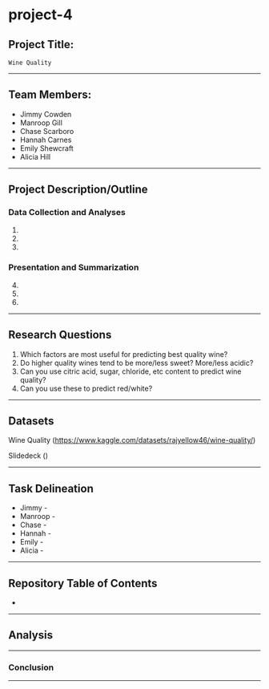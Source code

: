 # project-4

## Project Title:
    Wine Quality
-------------------------------------------------------------------------------

## Team Members:
* Jimmy Cowden
* Manroop Gill
* Chase Scarboro
* Hannah Carnes
* Emily Shewcraft
* Alicia Hill

-------------------------------------------------------------------------------

## Project Description/Outline
### Data Collection and Analyses
1. 
2. 
3. 


### Presentation and Summarization 
4. 
5. 
6. 

-------------------------------------------------------------------------------

## Research Questions
1. Which factors are most useful for predicting best quality wine?
2. Do higher quality wines tend to be more/less sweet? More/less acidic?
3. Can you use citric acid, sugar, chloride, etc content to predict wine quality?
4. Can you use these to predict red/white?

-------------------------------------------------------------------------------

## Datasets
Wine Quality
(https://www.kaggle.com/datasets/rajyellow46/wine-quality/)

Slidedeck
()

-------------------------------------------------------------------------------

## Task Delineation
* Jimmy - 
* Manroop - 
* Chase - 
* Hannah - 
* Emily - 
* Alicia - 

-------------------------------------------------------------------------------

## Repository Table of Contents
* 

-------------------------------------------------------------------------------

## Analysis


-------------------------------------------------------------------------------

### Conclusion



-------------------------------------------------------------------------------
